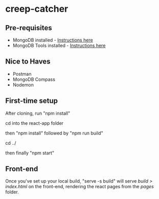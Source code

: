 # creep-catcher

## Pre-requisites

- MongoDB installed - [Instructions here](https://docs.mongodb.com/manual/administration/install-community/)
- MongoDB Tools installed - [Instructions here](https://docs.mongodb.com/database-tools/installation/installation/)

## Nice to Haves

- Postman
- MongoDB Compass
- Nodemon

## First-time setup

After cloning, run "npm install"

cd into the react-app folder

then "npm install" followed by "npm run build"

cd ../

then finally "npm start"

## Front-end 

Once you've set up your local build, "serve -s build" will serve *build > index.html* on the front-end, rendering the react pages from the *pages* folder.
